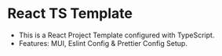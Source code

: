 # React TS Template

- This is a React Project Template configured with TypeScript.
- Features: MUI, Eslint Config & Prettier Config Setup.
